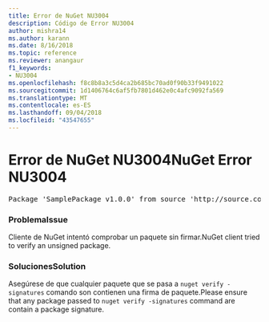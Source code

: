 ```yaml
---
title: Error de NuGet NU3004
description: Código de Error NU3004
author: mishra14
ms.author: karann
ms.date: 8/16/2018
ms.topic: reference
ms.reviewer: anangaur
f1_keywords:
- NU3004
ms.openlocfilehash: f8c8b8a3c5d4ca2b685bc70ad0f90b33f9491022
ms.sourcegitcommit: 1d1406764c6af5fb7801d462e0c4afc9092fa569
ms.translationtype: MT
ms.contentlocale: es-ES
ms.lasthandoff: 09/04/2018
ms.locfileid: "43547655"
---
```

# <a name="nuget-error-nu3004"></a><span data-ttu-id="735ac-103">Error de NuGet NU3004</span><span class="sxs-lookup"><span data-stu-id="735ac-103">NuGet Error NU3004</span></span>

<pre>Package 'SamplePackage v1.0.0' from source 'http://source.com/index.json': The package is not signed.</pre>

### <a name="issue"></a><span data-ttu-id="735ac-104">Problema</span><span class="sxs-lookup"><span data-stu-id="735ac-104">Issue</span></span>

<span data-ttu-id="735ac-105">Cliente de NuGet intentó comprobar un paquete sin firmar.</span><span class="sxs-lookup"><span data-stu-id="735ac-105">NuGet client tried to verify an unsigned package.</span></span>


### <a name="solution"></a><span data-ttu-id="735ac-106">Soluciones</span><span class="sxs-lookup"><span data-stu-id="735ac-106">Solution</span></span>

<span data-ttu-id="735ac-107">Asegúrese de que cualquier paquete que se pasa a `nuget verify -signatures` comando son contienen una firma de paquete.</span><span class="sxs-lookup"><span data-stu-id="735ac-107">Please ensure that any package passed to `nuget verify -signatures` command are contain a package signature.</span></span>


